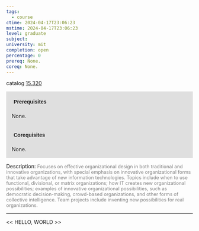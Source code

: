 ```yaml
---
tags:
  - course
ctime: 2024-04-17T23:06:23
mstime: 2024-04-17T23:06:23
level: graduate
subject: 
university: mit
completion: open
percentage: 0
prereq: None.
coreq: None.
---
```


catalog [15.320](http://student.mit.edu/catalog/m15b.html#15.320)

<span style="display: block; padding: 15px; background-color: rgb(100, 100, 100, 0.2);"><font id="m_prereq1080_0" style="display: block; font-family: Arial, sans-serif; font-weight: bold; padding: 5px">Prerequisites</font><br><span id="prereq1080_0">None.</span></span>
<span style="display: block; padding: 15px; background-color: rgb(100, 100, 100, 0.2);"><font id="m_coreq1080_0" style="display: block; font-family: Arial, sans-serif; font-weight: bold; padding: 5px">Corequisites</font><br><span id="coreq1080_0">None.</span></span>

<font style="">Description:</font>
<font style="color: grey; font-size: 0.8rem;">Focuses on effective organizational design in both traditional and innovative organizations, with special emphasis on innovative organizational forms that take advantage of new information technologies. Topics include when to use functional, divisional, or matrix organizations; how IT creates new organizational possibilities; examples of innovative organizational possibilities, such as democratic decision-making, crowd-based organizations, and other forms of collective intelligence. Team projects include inventing new possibilities for real organizations.</font>



---

<< HELLO, WORLD >>
